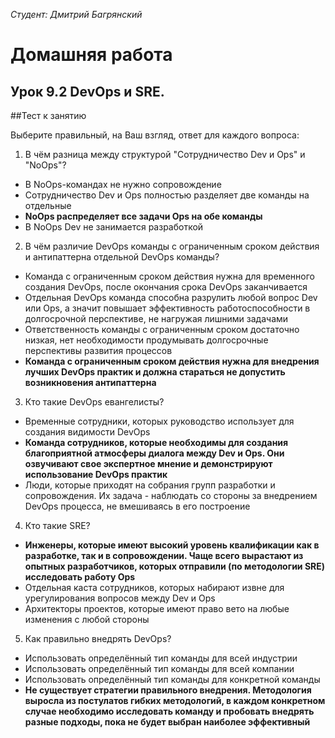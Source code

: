 *Студент: Дмитрий Багрянский*

# Домашняя работа

## Урок 9.2 DevOps и SRE.

##Тест к занятию

Выберите правильный, на Ваш взгляд, ответ для каждого вопроса:
1. В чём разница между структурой "Сотрудничество Dev и Ops" и "NoOps"?
  * В NoOps-командах не нужно сопровождение
  * Сотрудничество Dev и Ops полностью разделяет две команды на отдельные
  * **NoOps распределяет все задачи Ops на обе команды**
  * В NoOps Dev не занимается разработкой
2. В чём различие DevOps команды с ограниченным сроком действия и антипаттерна отдельной DevOps команды?
  * Команда с ограниченным сроком действия нужна для временного создания DevOps, после окончания срока DevOps заканчивается
  * Отдельная DevOps команда способна разрулить любой вопрос Dev или Ops, а значит повышает эффективность работоспособности в долгосрочной перспективе, не нагружая лишними задачами
  * Ответственность команды с ограниченным сроком достаточно низкая, нет необходимости продумывать долгосрочные перспективы развития процессов
  * **Команда с ограниченным сроком действия нужна для внедрения лучших DevOps практик и должна стараться не допустить возникновения антипаттерна**
3. Кто такие DevOps евангелисты?
  * Временные сотрудники, которых руководство использует для создания видимости DevOps
  * **Команда сотрудников, которые необходимы для создания благоприятной атмосферы диалога между Dev и Ops. Они озвучивают свое экспертное мнение и демонстрируют использование DevOps практик**
  * Люди, которые приходят на собрания групп разработки и сопровождения. Их задача - наблюдать со стороны за внедрением DevOps процесса, не вмешиваясь в его построение
4. Кто такие SRE?
  * **Инженеры, которые имеют высокий уровень квалификации как в разработке, так и в сопровождении. Чаще всего вырастают из опытных разработчиков, которых отправили (по методологии SRE) исследовать работу Ops**
  * Отдельная каста сотрудников, которых набирают извне для урегулирования вопросов между Dev и Ops
  * Архитекторы проектов, которые имеют право вето на любые изменения с любой стороны
5. Как правильно внедрять DevOps?
  * Использовать определённый тип команды для всей индустрии
  * Использовать определённый тип команды для всей компании
  * Использовать определённый тип команды для конкретной команды
  * **Не существует стратегии правильного внедрения. Методология выросла из постулатов гибких методологий, в каждом конкретном случае необходимо исследовать команду и пробовать внедрять разные подходы, пока не будет выбран наиболее эффективный**
